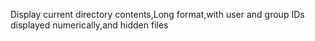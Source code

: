 Display current directory contents,Long format,with user and group IDs displayed numerically,and hidden files
